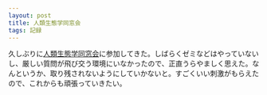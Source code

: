 ```yaml
---
layout: post
title: 人類生態学同窓会
tags: 記録
---
```


久しぶりに<a href="http://www.humeco.m.u-tokyo.ac.jp/dousoukai/">人類生態学同窓会</a>に参加してきた。しばらくゼミなどはやっていないし、厳しい質問が飛び交う環境にいなかったので、正直うらやましく思えた。なんというか、取り残されないようにしていかないと。すごくいい刺激がもらえたので、これからも頑張っていきたい。
